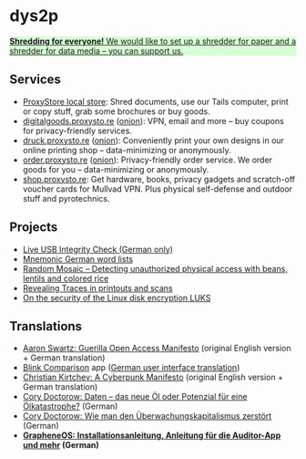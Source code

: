 # dys2p

<a href="support.html">
	<div class="border my-3 px-4 py-3 text-center text-dark" style="background-color: #d7ffd5">
		<strong>Shredding for everyone!</strong> We would like to set up a shredder for paper and a shredder for data media – you can support us.
	</div>
</a>

## Services

* [ProxyStore local store](https://proxysto.re): Shred documents, use our Tails computer, print or copy stuff, grab some brochures or buy goods.
* [digitalgoods.proxysto.re](https://digitalgoods.proxysto.re/) ([onion](http://digitazyyxyihwwzudp5syxxyn3qhcd63wqcha2dxpfqiyydmrgdiaad.onion/)): VPN, email and more – buy coupons for privacy-friendly services.
* [druck.proxysto.re](https://druck.proxysto.re) ([onion](http://print5cxveagitd3cbl3pakcjupk5jwgtpwa35uowhtzlmcqbibmsnyd.onion/)): Conveniently print your own designs in our online printing shop – data-minimizing or anonymously.
* [order.proxysto.re](https://order.proxysto.re) ([onion](http://proxyoxiemywllckvpix543gqcmvvltrnb7inbwtk2knkehqt72tyfyd.onion/)): Privacy-friendly order service. We order goods for you – data-minimizing or anonymously.
* [shop.proxysto.re](https://shop.proxysto.re/): Get hardware, books, privacy gadgets and scratch-off voucher cards for Mullvad VPN. Plus physical self-defense and outdoor stuff and pyrotechnics.

## Projects

* [Live USB Integrity Check (German only)](live-usb-integrity.html)
* [Mnemonic German word lists](https://github.com/dys2p/wordlists-de)
* [Random Mosaic – Detecting unauthorized physical access with beans, lentils and colored rice](2021-12-tamper-evident-protection.html)
* [Revealing Traces in printouts and scans](2022-09-print-scan-traces.html)
* [On the security of the Linux disk encryption LUKS](2023-05-luks-security.html)

## Translations

* [Aaron Swartz: Guerilla Open Access Manifesto](2021-08-open-access.html) (original English version + German translation)
* [Blink Comparison](https://f-droid.org/packages/org.proninyaroslav.blink_comparison/) app ([German user interface translation](https://github.com/proninyaroslav/blink-comparison/commits?author=b068931cc450442b63f5b3d276ea4297))
* [Christian Kirtchev: A Cyberpunk Manifesto](2021-08-cyberpunk.html) (original English version + German translation)
* [Cory Doctorow: Daten – das neue Öl oder Potenzial für eine Ölkatastrophe?](2021-03-new-oil.html) (German)
* [Cory Doctorow: Wie man den Überwachungskapitalismus zerstört](2021-04-how-to-destroy-surveillance-capitalism.html) (German)
* **[GrapheneOS: Installationsanleitung, Anleitung für die Auditor-App und mehr](grapheneos-preface.html) (German)**
